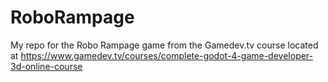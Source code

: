 # RoboRampage
My repo for the Robo Rampage game from the Gamedev.tv course located at https://www.gamedev.tv/courses/complete-godot-4-game-developer-3d-online-course
